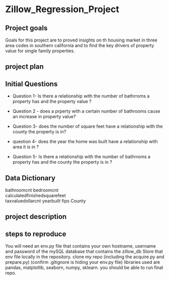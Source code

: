 # Zillow_Regression_Project

## Project goals 
Goals for this project are to proved insights on th housing market in three area codes in southern california and to find the key drivers of property value for single family properties. 

## project plan 



## Initial Questions 
- Question 1- Is there a relationship with the number of bathrroms a property has and the property value ?

- Question 2 - does a prperty with a certain number of bathrooms cause an increase in property value?

- Question 3- does the number of square feet have a relationship with the county the property is in?

- question 4- does the year the home was built have a relationship with area it is in ?

- Question 5- Is there a relationship with the number of bathrroms a property has and the county the property is in ?



## Data Dictionary 
bathroomcnt
bedroomcnt	
calculatedfinishedsquarefeet	
taxvaluedollarcnt
yearbuilt
fips
County

## project description 


## steps to reproduce 

You will need an env.py file that contains your own hostname, username and password of the mySQL database that contains the zillow_db Store that env file locally in the repository. clone my repo (including the acquire.py and prepare.py) (confirm .gitignore is hiding your env.py file) libraries used are pandas, matplotlib, seaborn, numpy, sklearn. you should be able to run final repo.
